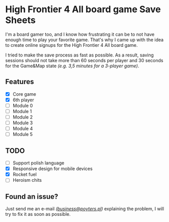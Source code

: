 # High Frontier 4 All board game Save Sheets

I'm a board gamer too, and I know how frustrating it can be to not have enough time to play your favorite game. That's why I came up with the idea to create online signups for the High Frontier 4 All board game.

I tried to make the save process as fast as possible. As a result, saving sessions should not take more than 60 seconds per player and 30 seconds for the Game&Map state _(e.g. 3,5 minutes for a 3-player game)_.

## Features

- [x] Core game
- [x] 6th player
- [ ] Module 0
- [ ] Module 1
- [ ] Module 2
- [ ] Module 3
- [ ] Module 4
- [ ] Module 5

## TODO

- [ ] Support polish language
- [x] Responsive design for mobile devices
- [x] Rocket fuel
- [ ] Heroism chits

## Found an issue?

Just send me an e-mail _(business@poyters.pl)_ explaining the problem, I will try to fix it as soon as possible.
